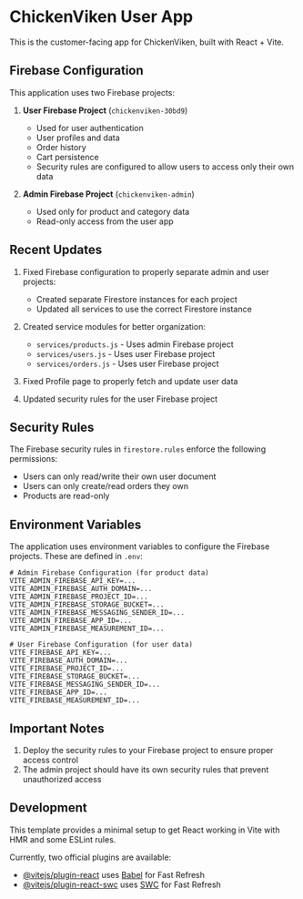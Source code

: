 # ChickenViken User App

This is the customer-facing app for ChickenViken, built with React + Vite.

## Firebase Configuration

This application uses two Firebase projects:

1. **User Firebase Project** (`chickenviken-30bd9`)
   - Used for user authentication
   - User profiles and data
   - Order history
   - Cart persistence
   - Security rules are configured to allow users to access only their own data

2. **Admin Firebase Project** (`chickenviken-admin`)
   - Used only for product and category data
   - Read-only access from the user app

## Recent Updates

1. Fixed Firebase configuration to properly separate admin and user projects:
   - Created separate Firestore instances for each project
   - Updated all services to use the correct Firestore instance

2. Created service modules for better organization:
   - `services/products.js` - Uses admin Firebase project
   - `services/users.js` - Uses user Firebase project
   - `services/orders.js` - Uses user Firebase project

3. Fixed Profile page to properly fetch and update user data

4. Updated security rules for the user Firebase project

## Security Rules

The Firebase security rules in `firestore.rules` enforce the following permissions:

- Users can only read/write their own user document
- Users can only create/read orders they own
- Products are read-only

## Environment Variables

The application uses environment variables to configure the Firebase projects. These are defined in `.env`:

```
# Admin Firebase Configuration (for product data)
VITE_ADMIN_FIREBASE_API_KEY=...
VITE_ADMIN_FIREBASE_AUTH_DOMAIN=...
VITE_ADMIN_FIREBASE_PROJECT_ID=...
VITE_ADMIN_FIREBASE_STORAGE_BUCKET=...
VITE_ADMIN_FIREBASE_MESSAGING_SENDER_ID=...
VITE_ADMIN_FIREBASE_APP_ID=...
VITE_ADMIN_FIREBASE_MEASUREMENT_ID=...

# User Firebase Configuration (for user data)
VITE_FIREBASE_API_KEY=...
VITE_FIREBASE_AUTH_DOMAIN=...
VITE_FIREBASE_PROJECT_ID=...
VITE_FIREBASE_STORAGE_BUCKET=...
VITE_FIREBASE_MESSAGING_SENDER_ID=...
VITE_FIREBASE_APP_ID=...
VITE_FIREBASE_MEASUREMENT_ID=...
```

## Important Notes

1. Deploy the security rules to your Firebase project to ensure proper access control
2. The admin project should have its own security rules that prevent unauthorized access

## Development

This template provides a minimal setup to get React working in Vite with HMR and some ESLint rules.

Currently, two official plugins are available:

- [@vitejs/plugin-react](https://github.com/vitejs/vite-plugin-react/blob/main/packages/plugin-react) uses [Babel](https://babeljs.io/) for Fast Refresh
- [@vitejs/plugin-react-swc](https://github.com/vitejs/vite-plugin-react/blob/main/packages/plugin-react-swc) uses [SWC](https://swc.rs/) for Fast Refresh
